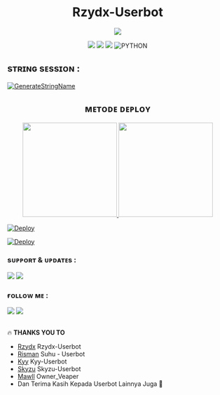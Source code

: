 <h1 align="center">Rzydx-Userbot</h1>

<p align="center">
<img src="https://telegra.ph/file/a43123fb4508e7eb69de6.jpg">
</p>


<p align="center">
    <a href="https://github.com/Rzydx/Rzydx-Userbot/commits/Rzydx-Userbot"><img src="https://img.shields.io/github/last-commit/Rzydx/Rzydx-Userbot?color=ff0000&logo=github&logoColor=ffffff&style=for-the-badge" /></a>
    <a href="https://github.com/Rzydx/Rzydx-Userbot"> <img src="https://img.shields.io/github/repo-size/Rzydx/Rzydx-Userbot?logo=github&style=for-the-badge" /></a>
    <a href="https://pypi.org/project/Telethon/"><img src="https://img.shields.io/pypi/v/telethon?color=important&label=telethon&logo=python&logoColor=brightgreen&style=for-the-badge" /></a>
    <img alt="PYTHON" src="https://img.shields.io/badge/PYTHON-v3.9.6-purple?style=for-the-badge&logo=appveyor"/>
    </p>


## sᴛʀɪɴɢ sᴇssɪᴏɴ :
[![GenerateStringName](https://img.shields.io/badge/repl.it-generateStringName-white)](https://replit.com/@rizkyhmdanii16/StringSession)

<h2 align="center">
   ᴍᴇᴛᴏᴅᴇ ᴅᴇᴘʟᴏʏ
</h2>

<p align="center">
<a href="https://dashboard.heroku.com/deploy?template=https://github.com/Rzydx/Rzydx-Userbot"><img src="https://img.shields.io/badge/Deploy%20To%20Heroku-blueviolet?style=for-the-badge&logo=heroku" width="215""/</a>  
<a href="https://telegram.dog/XTZ_HerokuBot?start="><img src="https://img.shields.io/badge/Deploy%20Via%20Telegram-blue?style=for-the-badge&logo=telegram" width="215""/</a>  </p>
<a href="https://heroku.com/deploy?template=https://github.com/Rzydx/Rzydx-Userbot">
  <img src="https://www.herokucdn.com/deploy/button.svg" alt="Deploy">
</a>

[![Deploy](https://www.herokucdn.com/deploy/button.svg)](https://heroku.com/deploy?template=https://github.com/Rzydx/Rzydx-Userbot)


### sᴜᴘᴘᴏʀᴛ & ᴜᴘᴅᴀᴛᴇs :
<a href="https://t.me/+2wBflymRXDM1ZmRl"><img src="https://img.shields.io/badge/Join-Group%20Support-red.svg?style=for-the-badge&logo=Telegram"></a> 
<a href="https://t.me/Diskras"><img src="https://img.shields.io/badge/Join-Updates%20Channel-white.svg?style=for-the-badge&logo=Telegram"></a>

### ғᴏʟʟᴏᴡ ᴍᴇ :
<p align="left">
<a href="https://github.com/Rzydx"><img src="https://img.shields.io/badge/GitHub-Follow%20on%20GitHub-inactive.svg?logo=github"></a> 
<a href="https://instagram.com/_r_z_y_d_x_"><img src="https://img.shields.io/badge/Instagram-Follow%20on%20Instagram-important.svg?logo=instagram"></a>
</p>

##

🔥 **THANKS YOU TO**
*   [Rzydx](https://github.com/Rzydx/Rzydx-Userbot)   Rzydx-Userbot
*   [Risman](https://github.com/mrismanaziz/Man-Userbot)   Suhu - Userbot
*   [Kyy](https://github.com/muhammadrizky16/Kyy-Userbot)   Kyy-Userbot
*   [Skyzu](https://github.com/Skyzu/skyzu-userbot)   Skyzu-Userbot
*   [Mawll](https://t.me/@Ullvpr)     Owner_Veaper
*   Dan Terima Kasih Kepada Userbot Lainnya Juga 🙏
